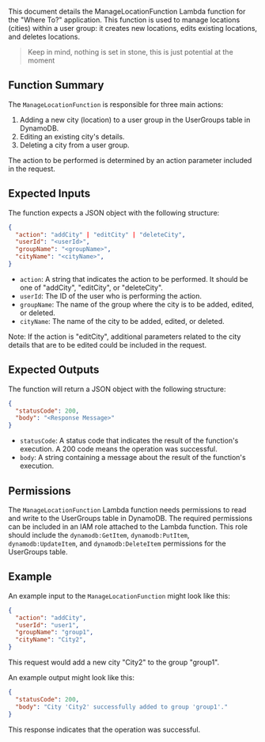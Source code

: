 
This document details the ManageLocationFunction Lambda function for the "Where To?" application. This function is used to manage locations (cities) within a user group: it creates new locations, edits existing locations, and deletes locations.

> Keep in mind, nothing is set in stone, this is just potential at the moment 

## Function Summary

The `ManageLocationFunction` is responsible for three main actions:

1. Adding a new city (location) to a user group in the UserGroups table in DynamoDB.
2. Editing an existing city's details.
3. Deleting a city from a user group.

The action to be performed is determined by an action parameter included in the request.

## Expected Inputs

The function expects a JSON object with the following structure:

```json
{
  "action": "addCity" | "editCity" | "deleteCity",
  "userId": "<userId>",
  "groupName": "<groupName>",
  "cityName": "<cityName>",
}
```

- `action`: A string that indicates the action to be performed. It should be one of "addCity", "editCity", or "deleteCity".
- `userId`: The ID of the user who is performing the action.
- `groupName`: The name of the group where the city is to be added, edited, or deleted.
- `cityName`: The name of the city to be added, edited, or deleted.

Note: If the action is "editCity", additional parameters related to the city details that are to be edited could be included in the request.

## Expected Outputs

The function will return a JSON object with the following structure:

```json
{
  "statusCode": 200,
  "body": "<Response Message>"
}
```

- `statusCode`: A status code that indicates the result of the function's execution. A 200 code means the operation was successful.
- `body`: A string containing a message about the result of the function's execution.

## Permissions

The `ManageLocationFunction` Lambda function needs permissions to read and write to the UserGroups table in DynamoDB. The required permissions can be included in an IAM role attached to the Lambda function. This role should include the `dynamodb:GetItem`, `dynamodb:PutItem`, `dynamodb:UpdateItem`, and `dynamodb:DeleteItem` permissions for the UserGroups table.

## Example

An example input to the `ManageLocationFunction` might look like this:

```json
{
  "action": "addCity",
  "userId": "user1",
  "groupName": "group1",
  "cityName": "City2",
}
```

This request would add a new city "City2" to the group "group1".

An example output might look like this:

```json
{
  "statusCode": 200,
  "body": "City 'City2' successfully added to group 'group1'."
}
```

This response indicates that the operation was successful.
